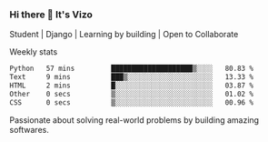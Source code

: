 ### Hi there 👋 It's Vizo

Student | Django | Learning by building | Open to Collaborate

Weekly stats
<!--START_SECTION:waka-->

```txt
Python   57 mins         ████████████████████▒░░░░   80.83 %
Text     9 mins          ███▒░░░░░░░░░░░░░░░░░░░░░   13.33 %
HTML     2 mins          █░░░░░░░░░░░░░░░░░░░░░░░░   03.87 %
Other    0 secs          ▒░░░░░░░░░░░░░░░░░░░░░░░░   01.02 %
CSS      0 secs          ▒░░░░░░░░░░░░░░░░░░░░░░░░   00.96 %
```

<!--END_SECTION:waka-->


Passionate about solving real-world problems by building amazing softwares.
